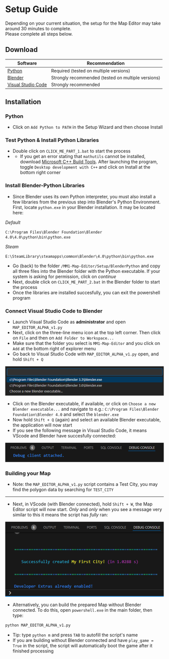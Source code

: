 # Setup Guide

Depending on your current situation, the setup for the Map Editor may take around 30 minutes to complete.  
Please complete all steps below.

## Download

| Software                                        | Recommendation                   |
|-------------------------------------------------|----------------------------------|
| [Python](https://www.python.org/downloads/)     | Required (tested on multiple versions) |
| [Blender](https://www.blender.org/download/)    | Strongly recommended (tested on multiple versions) |
| [Visual Studio Code](https://code.visualstudio.com/download) | Strongly recommended            |

## Installation
### Python
* Click on `Add Python to PATH` in the Setup Wizard and then choose Install

### Test Python & Install Python Libraries
* Double click on `CLICK_ME_PART_1.bat` to start the process
* * If you get an error stating that `mathutils` cannot be installed, download [Microsoft C++ Build Tools](https://visualstudio.microsoft.com/visual-cpp-build-tools/). After launching the program, toggle `Desktop development with C++` and click on Install at the bottom right corner

### Install Blender-Python Libraries
* Since Blender uses its own Python interpreter, you must also install a few libraries from the previous step into Blender's Python Environment. First, locate `python.exe` in your Blender installation. It may be located here:

*Default*  
```
C:\Program Files\Blender Foundation\Blender 4.0\4.0\python\bin\python.exe 
```	
*Steam*
```
E:\SteamLibrary\steamapps\common\Blender\4.0\python\bin\python.exe
```
			
* Go (back) to the folder `/MM1-Map-Editor/Setup/BlenderPython` and copy all three files into the Blender folder with the Python executable. If your system is asking for permission, click on *continue*			
* Next, double click on `CLICK_ME_PART_2.bat` in the Blender folder to start the process
* Once the libraries are installed succesfully, you can exit the powershell program
				
### Connect Visual Studio Code to Blender
* Launch Visual Studio Code as **administrator** and open `MAP_EDITOR_ALPHA_v1.py`
* Next, click on the three-line menu icon at the top left corner. Then click on `File` and then on `Add Folder to Workspace...` 
* Make sure that the folder you select is `MM1-Map-Editor` and you click on `Add` at the bottom right of explorer menu
* Go back to Visual Studio Code with `MAP_EDITOR_ALPHA_v1.py` open, and hold `Shift + Q`

![Preview](Resources/EditorResources/GALLERY/OPEN_BLENDER_EXE_VIA_VSCODE.png)

* Click on the Blender executable, if available, or click on `Choose a new Blender executable...` and navigate to e.g.:
`C:\Program Files\Blender Foundation\Blender 4.0` and select the `blender.exe`
* Now hold `Shift + Q` (again) and select an available Blender executable, the application will now start
* If you see the following message in Visual Studio Code, it means VScode and Blender have succesfully connected:

![Preview](Resources/EditorResources/GALLERY/SUCCES_VSCODE_CONNECT_TO_BLENDER.png)

### Building your Map

* Note: the `MAP_EDITOR_ALPHA_v1.py` script contains a Test City, you may find the polygon data by searching for `TEST_CITY`
-----------------------------------
* Next, in VScode (with Blender connected), hold `Shift + W`, the Map Editor script will now start. *Only* and *only* when you see a message very similar to this it means the script has *fully* ran:

![Preview](Resources/EditorResources/GALLERY/SUCCES_RAN_PYTHON_BLENDER_CODE.png)

* Alternatively, you can build the prepared Map without Blender connected. To do this, open `powershell.exe` in the main folder, then type:
```ps
python MAP_EDITOR_ALPHA_v1.py 
```

* Tip: type `python m` and press `TAB` to autofill the script's name
* If you are building without Blender connected and have `play_game = True` in the script, the script will automatically boot the game after it finished processing